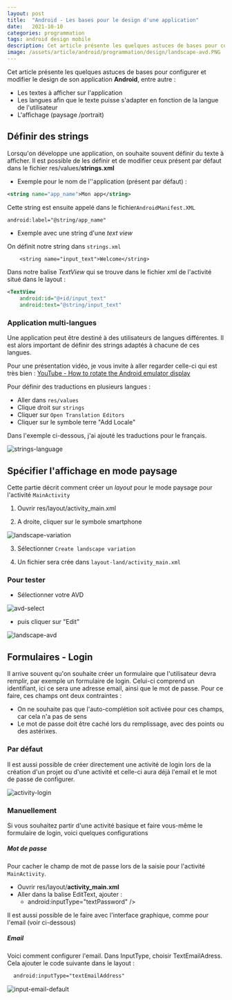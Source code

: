 ```yaml
---
layout: post
title:  "Android - Les bases pour le design d'une application"
date:   2021-10-10
categories: programmation
tags: android design mobile
description: Cet article présente les quelques astuces de bases pour configurer et modifier le design de son application Android, cela comprend le texte à afficher, le multilangue ainsi qu'un formulaire de login.
image: /assets/article/android/programmation/design/landscape-avd.PNG
---
```


Cet article présente les quelques astuces de bases pour configurer et modifier le design de son application **Android**, entre autre :

- Les textes à afficher sur l'application
- Les langues afin que le texte puisse s'adapter en fonction de la langue de l'utilisateur
- L'affichage (paysage /portrait)



## Définir des strings

Lorsqu'on développe une application, on souhaite souvent définir du texte à afficher. Il est possible de  les définir et de modifier ceux présent par défaut dans le fichier res/values/**strings.xml**

- Exemple pour le nom de l''application (présent par défaut) :

```xml
<string name="app_name">Mon app</string>
```

Cette string est ensuite appelé dans le fichier`AndroidManifest.XML`

```xml
android:label="@string/app_name"
```

- Exemple avec une string d'une *text view*

On définit notre string dans `strings.xml`

```
    <string name="input_text">Welcome</string>
```

Dans notre balise *TextView* qui se trouve dans le fichier xml de l'activité situé dans le layout :

```xml
<TextView
    android:id="@+id/input_text"
    android:text="@string/input_text"
```



### Application multi-langues

Une application peut être destiné à des utilisateurs de langues différentes. Il est alors important de définir des strings adaptés à chacune de ces langues.

Pour une présentation vidéo, je vous invite à aller regarder celle-ci qui est très bien : [YouTube - How to rotate the Android emulator display](https://www.youtube.com/watch?v=41UeSYiYsjw)

Pour définir des traductions en plusieurs langues :

- Aller dans `res/values`
- Clique droit sur `strings`
- Cliquer sur `Open Translation Editors`
- Cliquer sur le symbole terre "Add Locale"

Dans l'exemple ci-dessous, j'ai ajouté les traductions pour le français.

![strings-language]({{site.url_complet}}/assets/article/android/programmation/design/strings-language.PNG)





## Spécifier l'affichage en mode paysage

Cette partie décrit comment créer un *layout* pour  le mode paysage pour l'activité `MainActivity`

1) Ouvrir res/layout/activity_main.xml

2) A droite, cliquer sur le symbole smartphone

![landscape-variation]({{site.url_complet}}/assets/article/android/programmation/design/landscape-variation.PNG)

3) Sélectionner `Create landscape variation`

4) Un fichier sera crée dans `layout-land/activity_main.xml`

### Pour tester

- Sélectionner votre AVD

![avd-select]({{site.url_complet}}/assets/article/android/programmation/design/avd-select.PNG)

-  puis cliquer sur "Edit"

![landscape-avd]({{site.url_complet}}/assets/article/android/programmation/design/landscape-avd.PNG)





## Formulaires - Login

Il arrive souvent qu'on souhaite créer un formulaire que l'utilisateur devra remplir, par exemple un formulaire de login. Celui-ci comprend un identifiant, ici ce sera une adresse email, ainsi que le mot de passe. Pour ce faire, ces champs ont deux contraintes :

- On ne souhaite pas que l'auto-complétion soit activée pour ces champs, car cela n'a pas de sens
- Le mot de passe doit être caché lors du remplissage, avec des points ou des astérixes. 



### Par défaut

Il est aussi possible de créer directement une activité  de login lors de la création d'un projet ou d'une activité et celle-ci aura déjà l'email et le mot de passe de configurer.

![activity-login]({{site.url_complet}}/assets/article/programmation/design/activity-login.PNG)

### Manuellement

Si vous souhaitez partir d'une activité basique et faire vous-même le formulaire de login, voici quelques configurations

##### Mot de passe

Pour cacher le champ de mot de passe lors de la saisie pour l'activité `MainActivity`.

- Ouvrir res/layout/**activity_main.xml**
- Aller dans la balise EditText, ajouter :
  - android:inputType="textPassword" />

Il est aussi possible de le faire avec l'interface graphique, comme pour l'email (voir ci-dessous)

##### Email

Voici comment configurer l'email. Dans InputType, choisir TextEmailAdress. Cela ajouter le code suivante dans le layout :

```xml
  android:inputType="textEmailAddress"
```



![input-email-default]({{site.url_complet}}/assets/article/programmation/android/programmation/design/input-email-default.PNG)